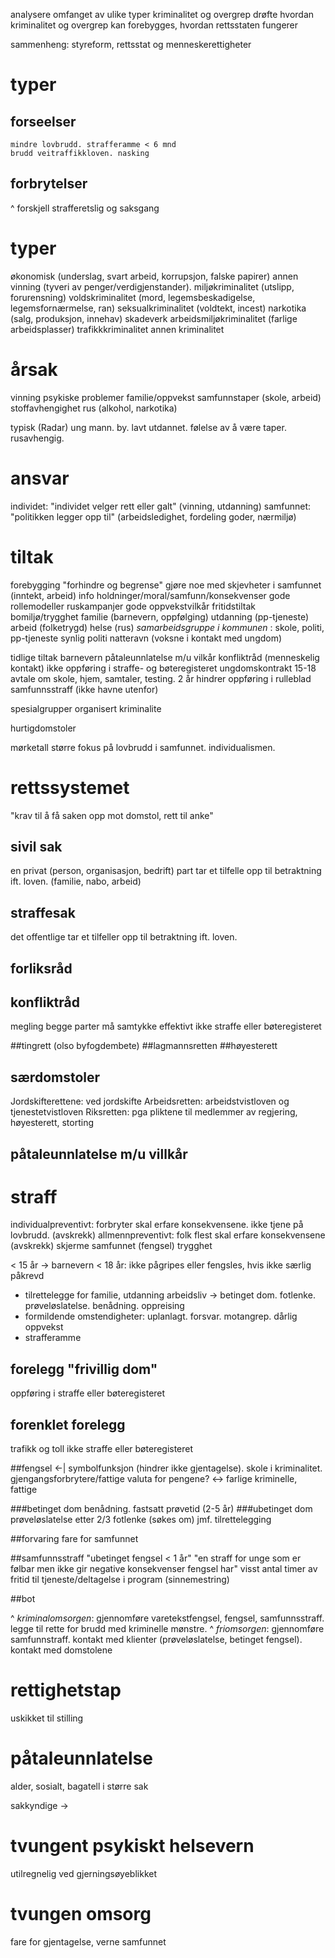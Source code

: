 analysere omfanget av ulike typer kriminalitet og overgrep
drøfte hvordan kriminalitet og overgrep kan forebygges, 
hvordan rettsstaten fungerer

sammenheng: styreform, rettsstat og menneskerettigheter



# typer

## forseelser
    mindre lovbrudd. strafferamme < 6 mnd
    brudd veitraffikkloven. nasking

## forbrytelser

^ forskjell strafferetslig og saksgang

# typer
økonomisk (underslag, svart arbeid, korrupsjon, falske papirer)
annen vinning (tyveri av penger/verdigjenstander).
miljøkriminalitet (utslipp, forurensning)
voldskriminalitet (mord, legemsbeskadigelse, legemsfornærmelse, ran)
seksualkriminalitet (voldtekt, incest)
narkotika (salg, produksjon, innehav)
skadeverk
arbeidsmiljøkriminalitet (farlige arbeidsplasser)
trafikkkriminalitet
annen kriminalitet


# årsak

vinning
psykiske problemer
familie/oppvekst
samfunnstaper (skole, arbeid)
stoffavhengighet
rus (alkohol, narkotika)

typisk (Radar)
    ung mann. by. lavt utdannet. følelse av å være taper. rusavhengig.

# ansvar

individet: "individet velger rett eller galt" (vinning, utdanning)
samfunnet: "politikken legger opp til" (arbeidsledighet, fordeling goder, nærmiljø)

# tiltak

forebygging "forhindre og begrense"
    gjøre noe med skjevheter i samfunnet (inntekt, arbeid)
    info holdninger/moral/samfunn/konsekvenser
    gode rollemodeller
    ruskampanjer
    gode oppvekstvilkår
        fritidstiltak
        bomiljø/trygghet
        familie (barnevern, oppfølging)
        utdanning (pp-tjeneste)
        arbeid (folketrygd)
        helse (rus)
        _samarbeidsgruppe i kommunen_ : skole, politi, pp-tjeneste
    synlig politi
    natteravn (voksne i kontakt med ungdom)

tidlige tiltak
    barnevern
    påtaleunnlatelse m/u vilkår
    konfliktråd (menneskelig kontakt)
        ikke oppføring i straffe- og bøteregisteret
    ungdomskontrakt 15-18
        avtale om skole, hjem, samtaler, testing. 2 år
        hindrer oppføring i rulleblad
    samfunnsstraff (ikke havne utenfor)

spesialgrupper
    organisert kriminalite

hurtigdomstoler

mørketall
større fokus på lovbrudd i samfunnet. individualismen.


# rettssystemet

"krav til å få saken opp mot domstol, rett til anke"

## sivil sak
en privat (person, organisasjon, bedrift) part tar et tilfelle opp til betraktning ift. loven.
(familie, nabo, arbeid)
## straffesak
det offentlige tar et tilfeller opp til betraktning ift. loven.


## forliksråd

## konfliktråd
megling 
begge parter må samtykke
effektivt
ikke straffe eller bøteregisteret

##tingrett (olso byfogdembete)
##lagmannsretten
##høyesterett

## særdomstoler 
Jordskifterettene: ved jordskifte
Arbeidsretten: arbeidstvistloven og tjenestetvistloven
Riksretten: pga pliktene til medlemmer av regjering, høyesterett, storting

## påtaleunnlatelse m/u villkår

# straff
individualpreventivt:
    forbryter skal erfare konsekvensene. ikke tjene på lovbrudd. (avskrekk)
allmennpreventivt:
    folk flest skal erfare konsekvensene (avskrekk)
skjerme samfunnet (fengsel)
    trygghet


< 15 år -> barnevern
< 18 år:
    ikke pågripes eller fengsles, hvis ikke særlig påkrevd

* tilrettelegge for familie, utdanning arbeidsliv -> betinget dom. fotlenke. prøveløslatelse. benådning.
oppreising
* formildende omstendigheter: uplanlagt. forsvar. motangrep. dårlig oppvekst
* strafferamme


## forelegg "frivillig dom"
oppføring i straffe eller bøteregisteret

## forenklet forelegg
trafikk og toll
ikke straffe eller bøteregisteret

##fengsel
<-| symbolfunksjon (hindrer ikke gjentagelse). 
    skole i kriminalitet. 
    gjengangsforbrytere/fattige
    valuta for pengene?
<-> farlige kriminelle, fattige

###betinget dom
    benådning. fastsatt prøvetid (2-5 år)
###ubetinget dom
    prøveløslatelse etter 2/3 
    fotlenke (søkes om) jmf. tilrettelegging 

##forvaring
fare for samfunnet

##samfunnsstraff
    "ubetinget fengsel < 1 år"
    "en straff for unge som er følbar men ikke gir negative konsekvenser fengsel har"
    visst antal timer av fritid til tjeneste/deltagelse i program (sinnemestring)

##bot

^ _kriminalomsorgen_: gjennomføre varetekstfengsel, fengsel, samfunnsstraff. legge til rette for brudd med kriminelle mønstre.
^ _friomsorgen_: gjennomføre samfunnstraff. kontakt med klienter (prøveløslatelse, betinget fengsel). kontakt med domstolene

# rettighetstap
uskikket til stilling


# påtaleunnlatelse
alder, sosialt, bagatell i større sak

sakkyndige ->
#  tvungent psykiskt helsevern
utilregnelig ved gjerningsøyeblikket
# tvungen omsorg
fare for gjentagelse, verne samfunnet



    




